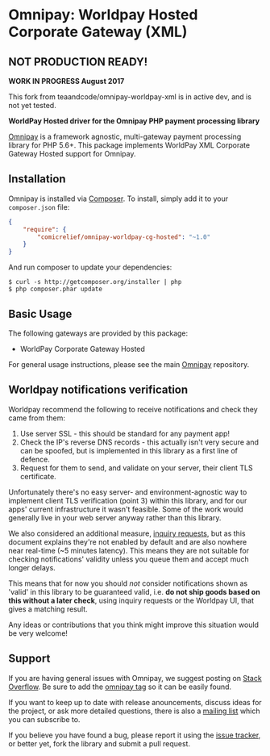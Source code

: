 # Omnipay: Worldpay Hosted Corporate Gateway (XML)

## NOT PRODUCTION READY!

**WORK IN PROGRESS August 2017**

This fork from teaandcode/omnipay-worldpay-xml is in active dev, and is not yet tested.

**WorldPay Hosted driver for the Omnipay PHP payment processing library**

[Omnipay](https://github.com/omnipay/omnipay) is a framework agnostic,
multi-gateway payment processing library for PHP 5.6+. This package implements WorldPay XML Corporate Gateway Hosted support for Omnipay.

## Installation

Omnipay is installed via [Composer](http://getcomposer.org/). To install, simply
add it to your `composer.json` file:

```json
{
    "require": {
        "comicrelief/omnipay-worldpay-cg-hosted": "~1.0"
    }
}
```

And run composer to update your dependencies:

    $ curl -s http://getcomposer.org/installer | php
    $ php composer.phar update

## Basic Usage

The following gateways are provided by this package:

* WorldPay Corporate Gateway Hosted

For general usage instructions, please see the main
[Omnipay](https://github.com/omnipay/omnipay) repository.

## Worldpay notifications verification

Worldpay recommend the following to receive notifications and check they came from them:

1. Use server SSL - this should be standard for any payment app!
2. Check the IP's reverse DNS records - this actually isn't very secure and can be spoofed, but is implemented in this library as a first line of defence.
3. Request for them to send, and validate on your server, their client TLS certificate.

Unfortunately there's no easy server- and environment-agnostic way to implement client TLS verification (point 3) within this library, and for our apps' current infrastructure it wasn't feasible. Some of the work would generally live in your web server anyway rather than this library.

We also considered an additional measure, [inquiry requests](http://support.worldpay.com/support/kb/gg/corporate-gateway-guide/content/manage/inquiryrequests.htm), but as this document explains they're not enabled by default and are also nowhere near real-time (~5 minutes latency). This means they are not suitable for checking notifications' validity unless you queue them and accept much longer delays.

This means that for now you should _not_ consider notifications shown as 'valid' in this library to be guaranteed valid, i.e. **do not ship goods based on this without a later check**, using inquiry requests or the Worldpay UI, that gives a matching result.

Any ideas or contributions that you think might improve this situation would be very welcome!

## Support

If you are having general issues with Omnipay, we suggest posting on
[Stack Overflow](https://stackoverflow.com/). Be sure to add the
[omnipay tag](https://stackoverflow.com/questions/tagged/omnipay) so it can be
easily found.

If you want to keep up to date with release anouncements, discuss ideas for the
project, or ask more detailed questions, there is also a
[mailing list](https://groups.google.com/forum/#!forum/omnipay) which you can
subscribe to.

If you believe you have found a bug, please report it using the
[issue tracker](https://github.com/comicrelief/omnipay-worldpay-cg-hosted/issues), or
better yet, fork the library and submit a pull request.

